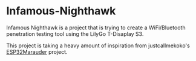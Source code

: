 # Infamous-Nighthawk
Infamous Nighthawk is a project that is trying to create a WiFi/Bluetooth penetration testing tool using the LilyGo T-Disaplay S3. 

This project is taking a heavy amount of inspiration from justcallmekoko's [ESP32Marauder](https://github.com/justcallmekoko/ESP32Marauder) project.
